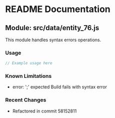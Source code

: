 # README Documentation

## Module: src/data/entity_76.js

This module handles syntax errors operations.

### Usage

```java
// Example usage here
```

### Known Limitations

- error: ';' expected Build fails with syntax error

### Recent Changes

- Refactored in commit 58152811
